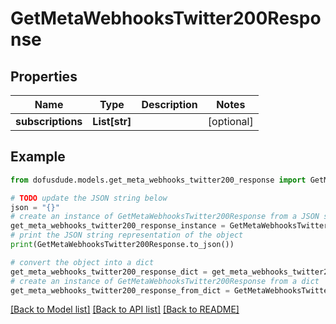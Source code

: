 # GetMetaWebhooksTwitter200Response


## Properties

Name | Type | Description | Notes
------------ | ------------- | ------------- | -------------
**subscriptions** | **List[str]** |  | [optional] 

## Example

```python
from dofusdude.models.get_meta_webhooks_twitter200_response import GetMetaWebhooksTwitter200Response

# TODO update the JSON string below
json = "{}"
# create an instance of GetMetaWebhooksTwitter200Response from a JSON string
get_meta_webhooks_twitter200_response_instance = GetMetaWebhooksTwitter200Response.from_json(json)
# print the JSON string representation of the object
print(GetMetaWebhooksTwitter200Response.to_json())

# convert the object into a dict
get_meta_webhooks_twitter200_response_dict = get_meta_webhooks_twitter200_response_instance.to_dict()
# create an instance of GetMetaWebhooksTwitter200Response from a dict
get_meta_webhooks_twitter200_response_from_dict = GetMetaWebhooksTwitter200Response.from_dict(get_meta_webhooks_twitter200_response_dict)
```
[[Back to Model list]](../README.md#documentation-for-models) [[Back to API list]](../README.md#documentation-for-api-endpoints) [[Back to README]](../README.md)


